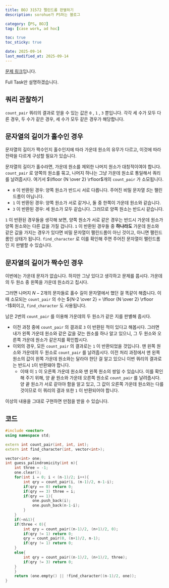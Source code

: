 ```yaml
---
title: BOJ 31572 팰린드롬 판별하기
description: sorohue가 PS하는 블로그

category: [PS, BOJ]
tag: [case work, ad hoc]

toc: true
toc_sticky: true

date: 2025-09-14
last_modified_at: 2025-09-14
---
```


[문제 링크](https://boj.kr/31572)입니다.

Full Task만 설명하겠습니다.

## 쿼리 관찰하기

`count_pair` 쿼리의 결과로 얻을 수 있는 값은 `0` , `1` , `3`  뿐입니다. 각각 세 수가 모두 다른 경우, 두 수가 같은 경우, 세 수가 모두 같은 경우가 해당합니다.

## 문자열의 길이가 홀수인 경우

문자열의 길이가 짝수인지 홀수인지에 따라 가운데 원소의 유무가 다르고, 이것에 따라 전략을 다르게 구성할 필요가 있습니다.

문자열의 길이가 홀수라면, 가운데 원소를 제외한 나머지 원소가 대칭적이여야 합니다. `count_pair` 로 양쪽의 원소를 묶고, 나머지 하나는 그냥 가운데 원소로 통일해서 쿼리를 날려줍시다. 여기서 $\lfloor {N \over 2} \rfloor$개의 `count_pair` 가 소모됩니다.

- `0` 이 반환된 경우: 양쪽 원소가 반드시 서로 다릅니다. 주어진 비밀 문자열 $S$는 팰린드롬이 아닙니다.
- `1` 이 반환된 경우: 양쪽 원소가 서로 같거나, 둘 중 한쪽이 가운데 원소와 같습니다.
- `3` 이 반환된 경우: 세 원소가 모두 같습니다. 그러므로 양쪽 원소는 반드시 같습니다.

`1` 이 반환된 경우들을 생각해 보면, 양쪽 원소가 서로 같은 경우는 반드시 가운데 원소가 양쪽 원소와는 다른 값을 가질 겁니다. `1` 이 반환된 경우들 중 **하나라도** 가운데 원소와 같은 값을 가지는 경우가 있다면 비밀 문자열이 팰린드롬이 아닌 것이고, 아니면 팰린드롬인 상태가 됩니다. `find_character` 로 이를 확인해 주면 주어진 문자열이 팰린드롬인 지 판별할 수 있습니다.

## 문자열의 길이가 짝수인 경우

이번에는 가운데 문자가 없습니다. 하지만 그냥 있다고 생각하고 문제를 풉시다. 가운데의 두 원소 중 왼쪽을 가운데 원소라고 칩시다.

그러면 나머지 $N-2$개의 문자들로 홀수 길이 문자열에서 했던 걸 똑같이 해줍니다. 이때 소모되는 `count_pair` 의 수는 ${N-2 \over 2} = \lfloor {N \over 2} \rfloor -1$회이고, `find_character` 도 사용됩니다.

남은 2번의 `count_pair` 를 이용해 가운데의 두 원소가 같은 지를 판별해 줍시다.

- 이전 과정 중에 `count_pair` 의 결과로 `3` 이 반환된 적이 있다고 해봅시다. 그러면 내가 왼쪽 가운데 원소와 같은 값을 갖는 원소를 하나 알고 있으니, 그 두 원소와 오른쪽 가운데 원소가 같은지를 확인합시다.
- 이외의 경우, 모든 `count_pair` 의 결과로는 `1` 이 반환되었을 것입니다. 맨 왼쪽 원소와 가운데의 두 원소로 `count_pair` 를 날려줍시다. 이전 처리 과정에서 맨 왼쪽 원소의 값이 왼쪽 가운데 원소와는 달라야 한단 걸 알고 있으니 이번 쿼리의 결과로는 반드시 `1`이 반환돼야 합니다.
    - 이때 이 `1` 이 오른쪽 가운데 원소와 맨 왼쪽 원소의 쌍일 수 있습니다. 이를 확인해 주기 위해, 양 끝 원소와 가운데 오른쪽 원소로 `count_pair` 를 날려줍시다. 양 끝 원소가 서로 같아야 함을 알고 있고, 그 값이 오른쪽 가운데 원소와는 다를 것이므로 이 쿼리의 결과 또한 `1` 이 반환되어야 합니다.

이상의 내용을 그대로 구현하면 만점을 받을 수 있습니다.

## 코드

```cpp
#include <vector>
using namespace std;

extern int count_pair(int, int, int);
extern int find_character(int, vector<int>);

vector<int> one;
int guess_palindromicity(int n){
	int three = -1;
	one.clear();
    for(int i = 0; i < (n-1)/2; i++){
    	int qry = count_pair(i, (n-1)/2, n-1-i);
    	if(qry == 0) return 0;
    	if(qry == 3) three = i;
    	if(qry == 1){
    		one.push_back(i);
    		one.push_back(n-1-i);
		}
	}
	if(~n&1){
	if(three < 0){
		int qry = count_pair((n-1)/2, (n+1)/2, 0);
		if(qry != 1) return 0;
		qry = count_pair(0, (n+1)/2, n-1);
		if(qry != 1) return 0;
	}
	else{
		int qry = count_pair((n-1)/2, (n+1)/2, three);
		if(qry != 3) return 0;
	}
	}
	return (one.empty() || !find_character((n-1)/2, one));
}
```